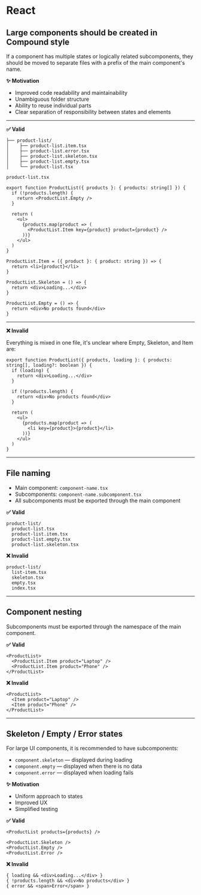 # React

## Large components should be created in Compound style

If a component has multiple states or logically related subcomponents, they should be moved to separate files with a prefix of the main component's name.

**✨ Motivation**

- Improved code readability and maintainability
- Unambiguous folder structure
- Ability to reuse individual parts
- Clear separation of responsibility between states and elements

---

**✅ Valid**

```
├── product-list/
│    ├── product-list.item.tsx
│    ├── product-list.error.tsx
│    ├── product-list.skeleton.tsx
│    ├── product-list.empty.tsx
│    └── product-list.tsx
```

`product-list.tsx`

```tsx
export function ProductList({ products }: { products: string[] }) {
  if (!products.length) {
    return <ProductList.Empty />
  }

  return (
    <ul>
      {products.map(product => (
        <ProductList.Item key={product} product={product} />
      ))}
    </ul>
  )
}

ProductList.Item = ({ product }: { product: string }) => {
  return <li>{product}</li>
}

ProductList.Skeleton = () => {
  return <div>Loading...</div>
}

ProductList.Empty = () => {
  return <div>No products found</div>
}
```

---

**❌ Invalid**

Everything is mixed in one file, it's unclear where Empty, Skeleton, and Item are:

```tsx
export function ProductList({ products, loading }: { products: string[], loading?: boolean }) {
  if (loading) {
    return <div>Loading...</div>
  }

  if (!products.length) {
    return <div>No products found</div>
  }

  return (
    <ul>
      {products.map(product => (
        <li key={product}>{product}</li>
      ))}
    </ul>
  )
}
```

---

## File naming

- Main component: `component-name.tsx`
- Subcomponents: `component-name.subcomponent.tsx`
- All subcomponents must be exported through the main component

**✅ Valid**

```
product-list/
  product-list.tsx
  product-list.item.tsx
  product-list.empty.tsx
  product-list.skeleton.tsx
```

**❌ Invalid**

```
product-list/
  list-item.tsx
  skeleton.tsx
  empty.tsx
  index.tsx
```

---

## Component nesting

Subcomponents must be exported through the namespace of the main component.

**✅ Valid**

```tsx
<ProductList>
  <ProductList.Item product="Laptop" />
  <ProductList.Item product="Phone" />
</ProductList>
```

**❌ Invalid**

```tsx
<ProductList>
  <Item product="Laptop" />
  <Item product="Phone" />
</ProductList>
```

---

## Skeleton / Empty / Error states

For large UI components, it is recommended to have subcomponents:

- `component.skeleton` — displayed during loading
- `component.empty` — displayed when there is no data
- `component.error` — displayed when loading fails

**✨ Motivation**

- Uniform approach to states
- Improved UX
- Simplified testing

**✅ Valid**

```tsx
<ProductList products={products} />

<ProductList.Skeleton />
<ProductList.Empty />
<ProductList.Error />
```

**❌ Invalid**

```tsx
{ loading && <div>Loading...</div> }
{ !products.length && <div>No products</div> }
{ error && <span>Error</span> }
```
